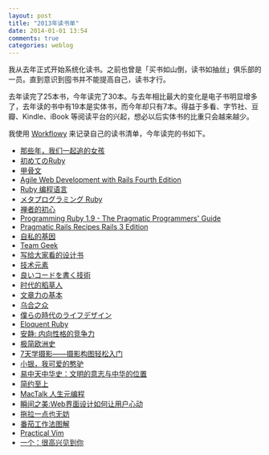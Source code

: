 ```yaml
---
layout: post
title: "2013年读书单"
date: 2014-01-01 13:54
comments: true
categories: weblog
---
```

我从去年正式开始系统化读书。之前也曾是「买书如山倒，读书如抽丝」俱乐部的一员。直到意识到囤书并不能提高自己，读书才行。

去年读完了25本书，今年读完了30本。与去年相比最大的变化是电子书明显增多了，去年读的书中有19本是实体书，而今年却只有7本。得益于多看、字节社、豆瓣、Kindle、iBook 等阅读平台的兴起，想必以后实体书的比重只会越来越少。

我使用 [Workflowy](https://workflowy.com/?ref=56676c4.tw) 来记录自己的读书清单，今年读完的书如下。

<!-- more -->

- [那些年，我们一起追的女孩](http://book.douban.com/subject/1958227/)
- [初めてのRuby](http://www.amazon.co.jp/%E5%88%9D%E3%82%81%E3%81%A6%E3%81%AERuby-Yugui/dp/4873113679)
- [甲骨文](http://book.douban.com/subject/6539859/)
- [Agile Web Development with Rails Fourth Edition](http://book.douban.com/subject/24718727/)
- [Ruby 编程语言](http://book.douban.com/subject/3329887/)
- [メタプログラミング Ruby](http://www.amazon.co.jp/%E3%83%A1%E3%82%BF%E3%83%97%E3%83%AD%E3%82%B0%E3%83%A9%E3%83%9F%E3%83%B3%E3%82%B0Ruby-Paolo-Perrotta/dp/4048687158)
- [禅者的初心](http://book.douban.com/subject/10762737/)
- [Programming Ruby 1.9 - The Pragmatic Programmers' Guide](http://book.douban.com/subject/3035267/)
- [Pragmatic Rails Recipes Rails 3 Edition](http://book.douban.com/subject/6799469/)
- [自私的基因](http://book.douban.com/subject/11445548/)
- [Team Geek](http://book.douban.com/subject/11154471/)
- [写给大家看的设计书](http://book.douban.com/subject/3323633/)
- [技术元素](http://book.douban.com/subject/10588021/)
- [良いコードを書く技術](http://book.douban.com/subject/6014984/)
- [时代的稻草人](http://book.douban.com/subject/20499536/)
- [文章力の基本](http://www.amazon.co.jp/%E6%96%87%E7%AB%A0%E5%8A%9B%E3%81%AE%E5%9F%BA%E6%9C%AC-%E9%98%BF%E9%83%A8-%E7%B4%98%E4%B9%85/dp/4534045883)
- [乌合之众](http://book.douban.com/subject/6440824/)
- [僕らの時代のライフデザイン](http://www.amazon.co.jp/%E5%83%95%E3%82%89%E3%81%AE%E6%99%82%E4%BB%A3%E3%81%AE%E3%83%A9%E3%82%A4%E3%83%95%E3%83%87%E3%82%B6%E3%82%A4%E3%83%B3-%E8%87%AA%E5%88%86%E3%81%A7%E3%81%A4%E3%81%8F%E3%82%8B%E8%87%AA%E7%94%B1%E3%81%A7%E3%81%97%E3%81%AA%E3%82%84%E3%81%8B%E3%81%AA%E5%83%8D%E3%81%8D%E6%96%B9%E3%83%BB%E6%9A%AE%E3%82%89%E3%81%97%E6%96%B9-%E7%B1%B3%E7%94%B0-%E6%99%BA%E5%BD%A6/dp/4478022682)
- [Eloquent Ruby](http://book.douban.com/subject/6052175/)
- [安静: 内向性格的竞争力](http://book.douban.com/subject/11601993/)
- [极简欧洲史](http://book.douban.com/subject/5366248/)
- [7天学摄影——摄影构图轻松入门](http://book.douban.com/subject/6307720/)
- [小银，我可爱的憨驴](http://book.douban.com/subject/5905324/)
- [易中天中华史：文明的意志与中华的位置](http://book.douban.com/subject/24863350/)
- [简约至上](http://book.douban.com/subject/5394309/)
- [MacTalk 人生元编程](http://read.douban.com/ebook/1531222/)
- [瞬间之美:Web界面设计如何让用户心动](http://book.douban.com/subject/3886044/)
- [拖拉一点也无妨](http://book.douban.com/subject/24839553/)
- [番茄工作法图解](http://book.douban.com/subject/5916234/)
- [Practical Vim](http://book.douban.com/subject/10599776/)
- [一个：很高兴见到你](http://book.douban.com/subject/24876477/)

